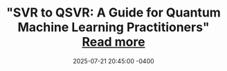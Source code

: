---
title: >-
    "SVR to QSVR: A Guide for Quantum Machine Learning Practitioners"
    <a href="https://github.com/aidsuu/howtobasic/blob/fbcfbdfe00aeed75a117767a0776cd56412770b8/QML/qsvr.md" target="_blank">Read more <i class="fas fa-angle-double-right"></i></a>
date: 2025-07-21 20:45:00 -0400
---